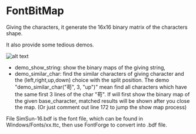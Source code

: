 FontBitMap
======
Giving the characters, it generate the 16x16 binary matrix of the characters shape.

It also provide some tedious demos. 

![alt text](https://github.com/jiesutd/FontBitmap/char_show.png "Character bitmap demo")

* demo_show_string: show the binary maps of the giving string, 
* demo_similar_char: find the similar characters of giving character and the (left,right,up,down) choice with the split position. The demo "demo_similar_char("苟", 3, "up")" mean find all characters which have the same first 3 lines of the char "苟". If will first show the binary map of the given base_character, matched results will be shown after you close the map. (Or just comment out line 172 to jump the show map process)


File SimSun-16.bdf is the font file, which can be found in Windows/Fonts/xx.ttc, then use FontForge to convert into .bdf file.






